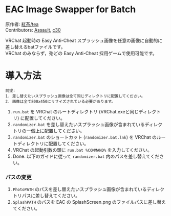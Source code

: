 # EAC Image Swapper for Batch

原作者: [紅茶/tea](https://twitter.com/R_gray0125)  
Contributors: [Assault](https://twitter.com/SzlyNe_), [c30](https://twitter.com/c30_eo)

VRChat 起動時の Easy Anti-Cheat スプラッシュ画像を任意の画像に自動的に差し替えるbatファイルです。  
VRChat のみならず，殆どの Easy Anti-Cheat 採用ゲームで使用可能です。

# 導入方法
```
前提:
1. 差し替えたいスプラッシュ画像は全て同じディレクトリに配置してください。
2. 画像は全て800x450にリサイズされている必要があります。
```
1. `run.bat` を VRChat のルートディレクトリ (VRChat.exeと同じディレクトリ) に配置してください。
2. `randomizer.bat` を差し替えたいスプラッシュ画像が含まれているディレクトリの一個上に配置してください。
3. `randomizer.bat` のショートカット (`randomizer.bat.lnk`) を VRChat のルートディレクトリに配置してください。
4. VRChat の起動引数の頭に `run.bat %COMMAND%` を入力してください。
5. Done. 以下のガイドに従って `randomizer.bat` 内のパスを差し替えてください。

### パスの変更
1. `PhotoPATH` のパスを差し替えたいスプラッシュ画像が含まれているディレクトリパスに差し替えてください。
2. `SplashPATH` のパスを EAC の SplashScreen.png のファイルパスに差し替えてください。